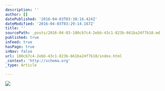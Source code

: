 ```yaml
---
description: ''
author: []
datePublished: '2016-04-03T03:38:16.424Z'
dateModified: '2016-04-03T03:29:14.167Z'
title: ''
sourcePath: _posts/2016-04-03-180cb7c4-2ebb-43c1-823b-661ba24f7b10.md
published: true
inFeed: true
hasPage: true
inNav: false
url: 180cb7c4-2ebb-43c1-823b-661ba24f7b10/index.html
_context: 'http://schema.org'
_type: Article

---
```

![](https://the-grid-user-content.s3-us-west-2.amazonaws.com/6350b400-46bd-4bd8-8805-0be0a377d193.png)